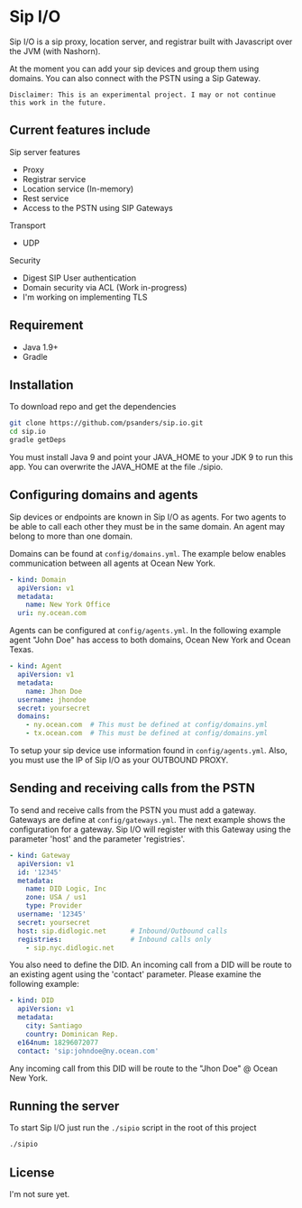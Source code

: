# Sip I/O

Sip I/O is a sip proxy, location server, and registrar built with 
Javascript over the JVM (with Nashorn). 

At the moment you can add your sip devices and group them using domains.
You can also connect with the PSTN using a Sip Gateway.

`Disclaimer: This is an experimental project. I may or not continue
this work in the future.`

## Current features include

Sip server features

- Proxy
- Registrar service
- Location service (In-memory)
- Rest service
- Access to the PSTN using SIP Gateways

Transport

- UDP 

Security

- Digest SIP User authentication
- Domain security via ACL (Work in-progress)
- I'm working on implementing TLS

## Requirement

* Java 1.9+
* Gradle

## Installation

To download repo and get the dependencies

```bash
git clone https://github.com/psanders/sip.io.git
cd sip.io
gradle getDeps
```

You must install Java 9 and point your JAVA_HOME to your JDK 9 to run 
this app. You can overwrite the JAVA_HOME at the file ./sipio.

## Configuring domains and agents

Sip devices or endpoints are known in Sip I/O as agents. For two agents
to be able to call each other they must be in the same domain. An agent
may belong to more than one domain.

Domains can be found at `config/domains.yml`. The example below
enables communication between all agents at Ocean New York.

```yml
- kind: Domain
  apiVersion: v1
  metadata:
    name: New York Office
  uri: ny.ocean.com
```

Agents can be configured at `config/agents.yml`. In the following example
agent "John Doe" has access to both domains, Ocean New York and Ocean Texas.

```yml
- kind: Agent
  apiVersion: v1
  metadata:
    name: Jhon Doe
  username: jhondoe
  secret: yoursecret
  domains:
    - ny.ocean.com  # This must be defined at config/domains.yml
    - tx.ocean.com  # This must be defined at config/domains.yml
```

To setup your sip device use information found in `config/agents.yml`.
Also, you must use the IP of Sip I/O as your OUTBOUND PROXY.

## Sending and receiving calls from the PSTN

To send and receive calls from the PSTN you must add a gateway. Gateways
are define at `config/gateways.yml`. The next example shows the configuration
for a gateway. Sip I/O will register with this Gateway using the parameter 'host'
and the parameter 'registries'.

```yml
- kind: Gateway
  apiVersion: v1
  id: '12345'
  metadata:
    name: DID Logic, Inc
    zone: USA / us1
    type: Provider
  username: '12345'
  secret: yoursecret
  host: sip.didlogic.net      # Inbound/Outbound calls
  registries:                 # Inbound calls only
    - sip.nyc.didlogic.net
```

You also need to define the DID. An incoming call from a DID will be route
to an existing agent using the 'contact' parameter. Please examine the 
following example:

```yml
- kind: DID
  apiVersion: v1
  metadata:
    city: Santiago
    country: Dominican Rep.
  e164num: 18296072077
  contact: 'sip:johndoe@ny.ocean.com'
```

Any incoming call from this DID will be route to the "Jhon Doe" @ Ocean New York.

## Running the server

To start Sip I/O just run the `./sipio` script in the root of this 
project

```bash
./sipio
```

## License

I'm not sure yet.